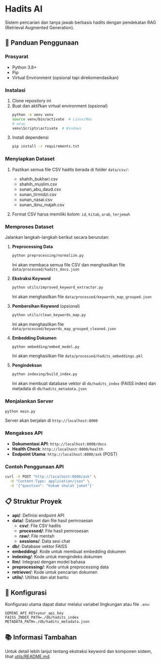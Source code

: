 # Hadits AI

Sistem pencarian dan tanya jawab berbasis hadits dengan pendekatan RAG (Retrieval Augmented Generation).

## 🚀 Panduan Penggunaan

### Prasyarat

- Python 3.8+
- Pip
- Virtual Environment (opsional tapi direkomendasikan)

### Instalasi

1. Clone repository ini
2. Buat dan aktifkan virtual environment (opsional)
   ```bash
   python -m venv venv
   source venv/bin/activate  # Linux/Mac
   # atau
   venv\Scripts\activate  # Windows
   ```
3. Install dependensi
   ```bash
   pip install -r requirements.txt
   ```

### Menyiapkan Dataset

1. Pastikan semua file CSV hadits berada di folder `data/csv/`:
   - shahih_bukhari.csv
   - shahih_muslim.csv
   - sunan_abu_daud.csv
   - sunan_tirmidzi.csv
   - sunan_nasai.csv
   - sunan_ibnu_majah.csv

2. Format CSV harus memiliki kolom: `id`, `kitab`, `arab`, `terjemah`

### Memproses Dataset

Jalankan langkah-langkah berikut secara berurutan:

1. **Preprocessing Data**
   ```bash
   python preprocessing/normalize.py
   ```
   Ini akan membaca semua file CSV dan menghasilkan file `data/processed/hadits_docs.json`

2. **Ekstraksi Keyword**
   ```bash
   python utils/improved_keyword_extractor.py
   ```
   Ini akan menghasilkan file `data/processed/keywords_map_grouped.json`

3. **Pembersihan Keyword** (opsional)
   ```bash
   python utils/clean_keywords_map.py
   ```
   Ini akan menghasilkan file `data/processed/keywords_map_grouped_cleaned.json`

4. **Embedding Dokumen**
   ```bash
   python embedding/embed_model.py
   ```
   Ini akan menghasilkan file `data/processed/hadits_embeddings.pkl`

5. **Pengindeksan**
   ```bash
   python indexing/build_index.py
   ```
   Ini akan membuat database vektor di `db/hadits_index` (FAISS index) dan metadata di `db/hadits_metadata.json`

### Menjalankan Server

```bash
python main.py
```

Server akan berjalan di `http://localhost:8000`

### Mengakses API

- **Dokumentasi API**: `http://localhost:8000/docs`
- **Health Check**: `http://localhost:8000/health`
- **Endpoint Utama**: `http://localhost:8000/ask` (POST)

### Contoh Penggunaan API

```bash
curl -X POST "http://localhost:8000/ask" \
  -H "Content-Type: application/json" \
  -d '{"question": "hukum shalat jumat"}'
```

## 📋 Struktur Proyek

- **api/**: Definisi endpoint API
- **data/**: Dataset dan file hasil pemrosesan
  - **csv/**: File CSV hadits
  - **processed/**: File hasil pemrosesan
  - **raw/**: File mentah
  - **sessions/**: Data sesi chat
- **db/**: Database vektor FAISS
- **embedding/**: Kode untuk membuat embedding dokumen
- **indexing/**: Kode untuk mengindeks dokumen
- **llm/**: Integrasi dengan model bahasa
- **preprocessing/**: Kode untuk preprocessing data
- **retriever/**: Kode untuk pencarian dokumen
- **utils/**: Utilitas dan alat bantu

## 🔧 Konfigurasi

Konfigurasi utama dapat diatur melalui variabel lingkungan atau file `.env`:

```
GEMINI_API_KEY=your_api_key
FAISS_INDEX_PATH=./db/hadits_index
METADATA_PATH=./db/hadits_metadata.json
```

## 📚 Informasi Tambahan

Untuk detail lebih lanjut tentang ekstraksi keyword dan komponen sistem, lihat [utils/README.md](utils/README.md).
